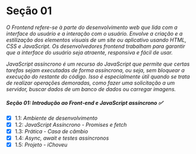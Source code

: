 # Seção 01

_O Frontend refere-se à parte do desenvolvimento web que lida com a interface do usuário e a interação com o usuário. Envolve a criação e a estilização dos elementos visuais de um site ou aplicativo usando HTML, CSS e JavaScript. Os desenvolvedores frontend trabalham para garantir que a interface do usuário seja atraente, responsiva e fácil de usar._

_JavaScript assíncrono é um recurso do JavaScript que permite que certas tarefas sejam executadas de forma assíncrona, ou seja, sem bloquear a execução do restante do código. Isso é especialmente útil quando se trata de realizar operações demoradas, como fazer uma solicitação a um servidor, buscar dados de um banco de dados ou carregar imagens._

##### Seção 01: Introdução ao Front-end e JavaScript assíncrono ✅
- [X] 1.1: _Ambiente de desenvolvimento_
- [X] 1.2: _JavaScript Assíncrono - Promises e fetch_
- [X] 1.3: _Prática - Casa de câmbio_
- [X] 1.4: _Async, await e testes assíncronos_
- [X] 1.5: _Projeto - iChoveu_
